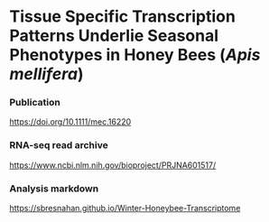# Tissue Specific Transcription Patterns Underlie Seasonal Phenotypes in Honey Bees (*Apis mellifera*)

### Publication
https://doi.org/10.1111/mec.16220

### RNA-seq read archive
https://www.ncbi.nlm.nih.gov/bioproject/PRJNA601517/

### Analysis markdown
https://sbresnahan.github.io/Winter-Honeybee-Transcriptome
